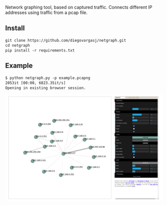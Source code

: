 Network graphing tool, based on captured traffic. 
Connects different IP addresses using traffic from a pcap file. 

## Install

```
git clone https://github.com/diegovargasj/netgraph.git
cd netgraph
pip install -r requirements.txt
```

## Example

```
$ python netgraph.py -p example.pcapng                                                                                         
2053it [00:00, 6823.35it/s]
Opening in existing browser session.
```

![Example graph](img/example.png)
